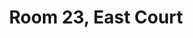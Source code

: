 ---
basin: 'No'
cudn: true
floor: First
grade: 4
images: []
living_room: 'No'
location: East Court
name: '23'
network: Wired and Wireless
title: Room 23, East Court
---